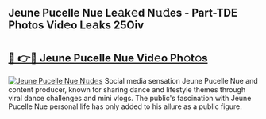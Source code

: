 ## Jeune Pucelle Nue Le𝚊k𝚎d N𝚞𝚍es - Part-TDE Photos Vid𝚎o Le𝚊ks 25Oiv

# <h2><a href="http://fbao3yf.evod.top/?m=Jeune+Pucelle+Nue">🔗 👉🔴 Jeune Pucelle Nue Vid𝚎o Ph𝚘t𝚘s</a></h2>

[![Jeune Pucelle Nue N𝚞d𝚎s](https://i.imgur.com/8V9OHl7.gif)](http://fbao3yf.evod.top/?m=Jeune+Pucelle+Nue)
Social media sensation Jeune Pucelle Nue and content producer, known for sharing dance and lifestyle themes through viral dance challenges and mini vlogs. The public's fascination with Jeune Pucelle Nue personal life has only added to his allure as a public figure. 
